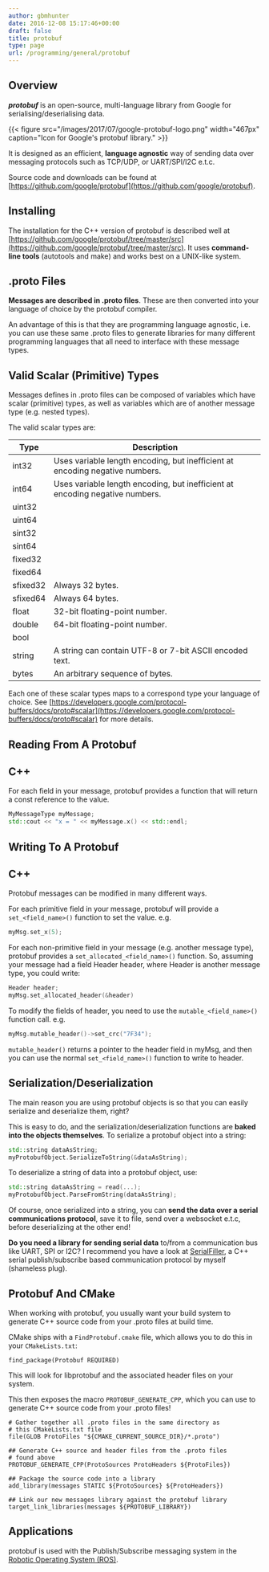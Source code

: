```yaml
---
author: gbmhunter
date: 2016-12-08 15:17:46+00:00
draft: false
title: protobuf
type: page
url: /programming/general/protobuf
---
```


## Overview

_**protobuf**_ is an open-source, multi-language library from Google for serialising/deserialising data.

{{< figure src="/images/2017/07/google-protobuf-logo.png" width="467px" caption="Icon for Google's protobuf library."  >}}

It is designed as an efficient, **language agnostic** way of sending data over messaging protocols such as TCP/UDP, or UART/SPI/I2C e.t.c.

Source code and downloads can be found at [https://github.com/google/protobuf](https://github.com/google/protobuf).

## Installing

The installation for the C++ version of protobuf is described well at [https://github.com/google/protobuf/tree/master/src](https://github.com/google/protobuf/tree/master/src). It uses **command-line tools** (autotools and make) and works best on a UNIX-like system.


## .proto Files

**Messages are described in .proto files**. These are then converted into your language of choice by the protobuf compiler.

An advantage of this is that they are programming language agnostic, i.e. you can use these same .proto files to generate libraries for many different programming languages that all need to interface with these message types.

## Valid Scalar (Primitive) Types

Messages defines in .proto files can be composed of variables which have scalar (primitive) types, as well as variables which are of another message type (e.g. nested types).

The valid scalar types are:

<table>
    <thead>
        <tr>
            <th>Type</th>
            <th>Description</th>
        </tr>
    </thead>
<tbody >
<tr >

<td >int32
</td>

<td >Uses variable length encoding, but inefficient at encoding negative numbers.
</td>
</tr>
<tr >

<td >int64
</td>

<td >Uses variable length encoding, but inefficient at encoding negative numbers.
</td>
</tr>
<tr >

<td >uint32
</td>

<td >
</td>
</tr>
<tr >

<td >uint64
</td>

<td >
</td>
</tr>
<tr >

<td >sint32
</td>

<td >
</td>
</tr>
<tr >

<td >sint64
</td>

<td >
</td>
</tr>
<tr >

<td >fixed32
</td>

<td >
</td>
</tr>
<tr >

<td >fixed64
</td>

<td >
</td>
</tr>
<tr >

<td >sfixed32
</td>

<td > Always 32 bytes.
</td>
</tr>
<tr >

<td >sfixed64
</td>

<td > Always 64 bytes.
</td>
</tr>
<tr >

<td >float
</td>

<td >32-bit floating-point number.
</td>
</tr>
<tr >

<td >double
</td>

<td >64-bit floating-point number.
</td>
</tr>
<tr >

<td >bool
</td>

<td >
</td>
</tr>
<tr >

<td >string
</td>

<td > A string can contain UTF-8 or 7-bit ASCII encoded text.
</td>
</tr>
<tr >

<td >bytes
</td>

<td > An arbitrary sequence of bytes.
</td>
</tr>
</tbody>
</table>

Each one of these scalar types maps to a correspond type your language of choice. See [https://developers.google.com/protocol-buffers/docs/proto#scalar](https://developers.google.com/protocol-buffers/docs/proto#scalar) for more details.

## Reading From A Protobuf

## C++

For each field in your message, protobuf provides a function that will return a const reference to the value.

```c++
MyMessageType myMessage;
std::cout << "x = " << myMessage.x() << std::endl;
```

## Writing To A Protobuf

## C++

Protobuf messages can be modified in many different ways.

For each primitive field in your message, protobuf will provide a `set_<field_name>()` function to set the value. e.g.

```c++    
myMsg.set_x(5);
```

For each non-primitive field in your message (e.g. another message type), protobuf provides a `set_allocated_<field_name>()` function. So, assuming your message had a field Header header, where Header is another message type, you could write:

```c++    
Header header;
myMsg.set_allocated_header(&header)
```

To modify the fields of header, you need to use the `mutable_<field_name>()` function call. e.g.

```c++    
myMsg.mutable_header()->set_crc("7F34");
```

`mutable_header()` returns a pointer to the header field in myMsg, and then you can use the normal `set_<field_name>()` function to write to header.

## Serialization/Deserialization

The main reason you are using protobuf objects is so that you can easily serialize and deserialize them, right?

This is easy to do, and the serialization/deserialization functions are **baked into the objects themselves**. To serialize a protobuf object into a string:

```c++    
std::string dataAsString;
myProtobufObject.SerializeToString(&dataAsString);
```

To deserialize a string of data into a protobuf object, use:

```c++    
std::string dataAsString = read(...);
myProtobufObject.ParseFromString(dataAsString);
```

Of course, once serialized into a string, you can **send the data over a serial communications protocol**, save it to file, send over a websocket e.t.c, before deserializing at the other end!

**Do you need a library for sending serial data** to/from a communication bus like UART, SPI or I2C? I recommend you have a look at [SerialFiller](https://github.com/gbmhunter/SerialFiller), a C++ serial publish/subscribe based communication protocol by myself (shameless plug).

## Protobuf And CMake

When working with protobuf, you usually want your build system to generate C++ source code from your .proto files at build time.

CMake ships with a `FindProtobuf.cmake` file, which allows you to do this in your `CMakeLists.txt`:

```    
find_package(Protobuf REQUIRED)
```

This will look for libprotobuf and the associated header files on your system.

This then exposes the macro `PROTOBUF_GENERATE_CPP`, which you can use to generate C++ source code from your .proto files!

```    
# Gather together all .proto files in the same directory as
# this CMakeLists.txt file
file(GLOB ProtoFiles "${CMAKE_CURRENT_SOURCE_DIR}/*.proto")

## Generate C++ source and header files from the .proto files
# found above
PROTOBUF_GENERATE_CPP(ProtoSources ProtoHeaders ${ProtoFiles})

## Package the source code into a library
add_library(messages STATIC ${ProtoSources} ${ProtoHeaders})

## Link our new messages library against the protobuf library
target_link_libraries(messages ${PROTOBUF_LIBRARY})
```

## Applications

protobuf is used with the Publish/Subscribe messaging system in the [Robotic Operating System (ROS)](http://www.ros.org/).
